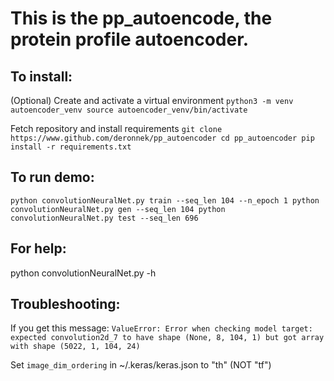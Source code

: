 # This is the pp\_autoencode, the protein profile autoencoder.

## To install:
(Optional) Create and activate a virtual environment
`python3 -m venv autoencoder_venv
source autoencoder_venv/bin/activate`

Fetch repository and install requirements
`git clone https://www.github.com/deronnek/pp_autoencoder
cd pp_autoencoder
pip install -r requirements.txt`

## To run demo:
`python convolutionNeuralNet.py train --seq_len 104 --n_epoch 1
python convolutionNeuralNet.py gen --seq_len 104
python convolutionNeuralNet.py test --seq_len 696`

## For help:
python convolutionNeuralNet.py -h

## Troubleshooting:
If you get this message: 
`ValueError: Error when checking model target: expected convolution2d_7 to have shape (None, 8, 104, 1) but got array with shape (5022, 1, 104, 24)`

Set `image_dim_ordering` in ~/.keras/keras.json to "th" (NOT "tf")
